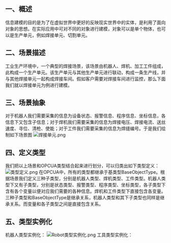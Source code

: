 ## 一、概述
信息建模的目的是为了在虚拟世界中更好的反映现实世界中的实体，是利用了面向对象的思想。在实际应用中可对不同的对象进行建模，对象可以是单个物体，也可以是生产单元，例如焊接单元、切割单元。
## 二、场景描述
工业生产环境中，一个典型的焊接场景，该场景由机器人、焊机、加工工件组成，此构成一个生产单元。该生产单元与其他生产单元进行联动，构成一条生产线，并与其他焊接单元一起构成焊接车间。假如客户需要对焊接车间进行监控，那么下面我们就以焊接单元为例进行建模。
## 三、场景抽象
对于机器人我们需要采集的信息为设备状态、报警信息、程序信息、坐标信息，各信息下又包含子信息；对于焊机我们需要采集的信息为焊接电压、焊接电流、送丝速度、寻位、清枪、使能；对于工件我们需要采集的信息为焊缝编号。于是我们绘制如下场景图
![焊接单元.png](https://i.loli.net/2020/05/06/k7zi2OMUywdYsSA.png)

## 四、定义类型
我们把以上场景和OPCUA类型结合起来进行划分，可以归类出如下类型定义：
![类型定义.png](https://i.loli.net/2020/05/02/1yaebfKDkh3NmZx.png)
在OPCUA中，所有的类型都继承于基类型BaseObjectType。根据场景我们定义三种子类型，分别是机器人类型、焊机类型、工件类型。机器人类型下又有子类型，分别是状态类型、报警类型、程序类型、坐标类型，各子类型下含有各个变量以便对应我们需要的各种信息。焊机和工件类型下直接包含各变量。三种子类型和BaseObjectType是继承关系，机器人类型和其下子类型也同样是继承关系。而变量和各子类型之间是直接包含关系。

## 五、类型实例化
机器人类型实例化：
![Robot类型实例化.png](https://i.loli.net/2020/05/06/o8anzTMPiJ7XpIr.png)
工具类型实例化：

<!--stackedit_data:
eyJoaXN0b3J5IjpbMTEwODkyNjE3MCwtMjM2NTQ0MTM4LDQ0OD
kwMzQxOCwxNDAxMTk1MDIyLDE1MDU3ODAyODEsLTEwMDM3NjYy
MzVdfQ==
-->